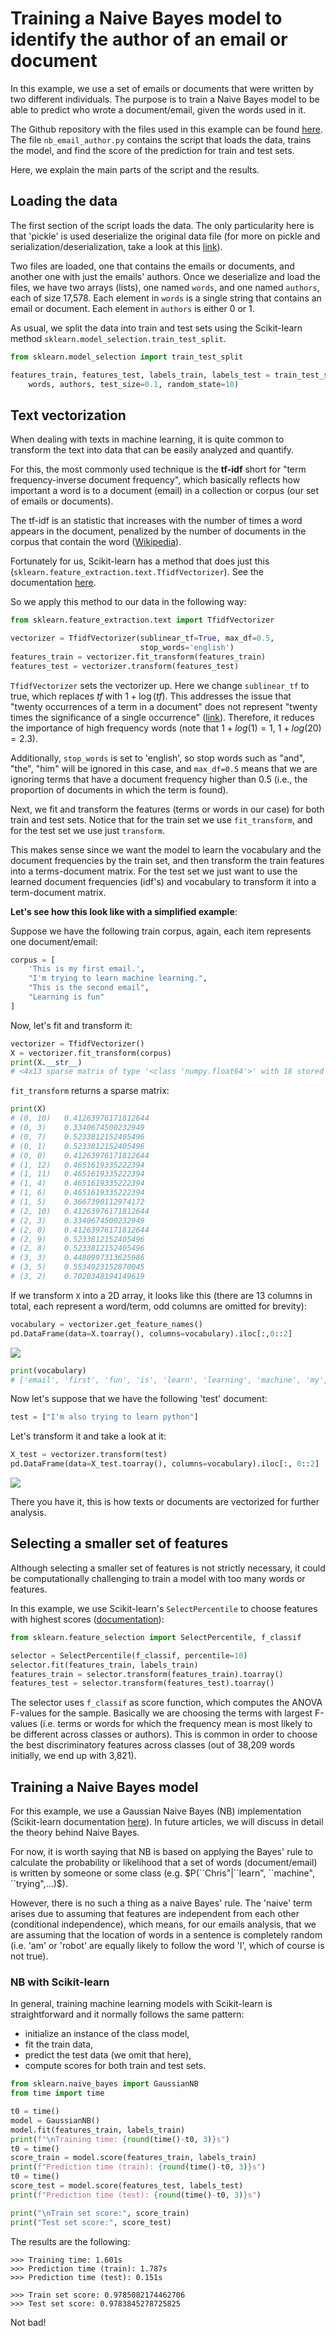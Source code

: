 # Training a Naive Bayes model to identify the author of an email or document

In this example, we use a set of emails or documents that were written by two different individuals. The purpose is to train a Naive Bayes model to be able to predict who wrote a document/email, given the words used in it.

The Github repository with the files used in this example can be found [here](https://github.com/duranivan/naivebayes-email-author). The file `nb_email_author.py` contains the script that loads the data, trains the model, and find the score of the prediction for train and test sets.

Here, we explain the main parts of the script and the results.


## Loading the data

The first section of the script loads the data. The only particularity here is that 'pickle' is used deserialize the original data file (for more on pickle and serialization/deserialization, take a look at this [link](https://docs.python.org/3/library/pickle.html)).

Two files are loaded, one that contains the emails or documents, and another one with just the emails' authors. Once we deserialize and load the files, we have two arrays (lists), one named `words`, and one named `authors`, each of size 17,578. Each element in `words` is a single string that contains an email or document. Each element in `authors` is either 0 or 1.

As usual, we split the data into train and test sets using the Scikit-learn method `sklearn.model_selection.train_test_split`. 

```python
from sklearn.model_selection import train_test_split

features_train, features_test, labels_train, labels_test = train_test_split(
    words, authors, test_size=0.1, random_state=10)
```


## Text vectorization

When dealing with texts in machine learning, it is quite common to transform the text into data that can be easily analyzed and quantify.

For this, the most commonly used technique is the **tf-idf** short for "term frequency-inverse document frequency", which basically reflects how important a word is to a document (email) in a collection or corpus (our set of emails or documents).

The tf-idf is an statistic that increases with the number of times a word appears in the document, penalized by the number of documents in the corpus that contain the word ([Wikipedia](https://en.wikipedia.org/wiki/Tf%E2%80%93idf)).

Fortunately for us, Scikit-learn has a method that does just this (`sklearn.feature_extraction.text.TfidfVectorizer`). See the documentation [here](http://scikit-learn.org/stable/modules/generated/sklearn.feature_extraction.text.TfidfVectorizer.html).

So we apply this method to our data in the following way:

```python
from sklearn.feature_extraction.text import TfidfVectorizer

vectorizer = TfidfVectorizer(sublinear_tf=True, max_df=0.5,
                             stop_words='english')
features_train = vectorizer.fit_transform(features_train)
features_test = vectorizer.transform(features_test)
```

`TfidfVectorizer` sets the vectorizer up. Here we change `sublinear_tf` to true, which replaces $tf$ with $1 + \log(tf)$. This addresses the issue that "twenty occurrences of a term in a document" does not represent "twenty times the significance of a single occurrence" ([link](https://nlp.stanford.edu/IR-book/html/htmledition/sublinear-tf-scaling-1.html)). Therefore, it reduces the importance of high frequency words (note that $1+log(1) = 1$, $1+log(20) = 2.3$).

Additionally, `stop_words` is set to 'english', so stop words such as "and", "the", "him" will be ignored in this case, and `max_df=0.5` means that we are ignoring terms that have a document frequency higher than 0.5 (i.e., the proportion of documents in which the term is found).

Next, we fit and transform the features (terms or words in our case) for both train and test sets. Notice that for the train set we use `fit_transform`, and for the test set we use just `transform`.

This makes sense since we want the model to learn the vocabulary and the document frequencies by the train set, and then transform the train features into a terms-document matrix. For the test set we just want to use the learned document frequencies (idf's) and vocabulary to transform it into a term-document matrix.

**Let's see how this look like with a simplified example**:

Suppose we have the following train corpus, again, each item represents one document/email:

```python
corpus = [
    'This is my first email.',
    "I'm trying to learn machine learning.",
    "This is the second email",
    "Learning is fun"
]
```

Now, let's fit and transform it:

```python
vectorizer = TfidfVectorizer()
X = vectorizer.fit_transform(corpus)
print(X.__str__)
# <4x13 sparse matrix of type '<class 'numpy.float64'>' with 18 stored elements in Compressed Sparse Row format>
```

`fit_transform` returns a sparse matrix:

```python
print(X)
# (0, 10)	0.41263976171812644
# (0, 3)	0.3340674500232949
# (0, 7)	0.5233812152405496
# (0, 1)	0.5233812152405496
# (0, 0)	0.41263976171812644
# (1, 12)	0.4651619335222394
# (1, 11)	0.4651619335222394
# (1, 4)	0.4651619335222394
# (1, 6)	0.4651619335222394
# (1, 5)	0.3667390112974172
# (2, 10)	0.41263976171812644
# (2, 3)	0.3340674500232949
# (2, 0)	0.41263976171812644
# (2, 9)	0.5233812152405496
# (2, 8)	0.5233812152405496
# (3, 3)	0.4480997313625986
# (3, 5)	0.5534923152870045
# (3, 2)	0.7020348194149619
```

If we transform `X` into a 2D array, it looks like this (there are 13 columns in total, each represent a word/term, odd columns are omitted for brevity):

```python
vocabulary = vectorizer.get_feature_names()
pd.DataFrame(data=X.toarray(), columns=vocabulary).iloc[:,0::2]
```

![](./images/img1.png)

```python
print(vocabulary)
# ['email', 'first', 'fun', 'is', 'learn', 'learning', 'machine', 'my', 'second', 'the', 'this', 'to', 'trying']
```

Now let's suppose that we have the following 'test' document:

```python
test = ["I'm also trying to learn python"]
```

Let's transform it and take a look at it:

```python
X_test = vectorizer.transform(test)
pd.DataFrame(data=X_test.toarray(), columns=vocabulary).iloc[:, 0::2]
```

![](./images/img2.png)


There you have it, this is how texts or documents are vectorized for further analysis.

## Selecting a smaller set of features

Although selecting a smaller set of features is not strictly necessary, it could be computationally challenging to train a model with too many words or features.

In this example, we use Scikit-learn's `SelectPercentile` to choose features with highest scores ([documentation](http://scikit-learn.org/stable/modules/generated/sklearn.feature_selection.SelectPercentile.html)):

```python
from sklearn.feature_selection import SelectPercentile, f_classif

selector = SelectPercentile(f_classif, percentile=10)
selector.fit(features_train, labels_train)
features_train = selector.transform(features_train).toarray()
features_test = selector.transform(features_test).toarray()
```

The selector uses `f_classif` as score function, which computes the ANOVA F-values for the sample. Basically we are choosing the terms with largest F-values (i.e. terms or words for which the frequency mean is most likely to be different across classes or authors). This is common in order to choose the best discriminatory features across classes (out of 38,209 words initially, we end up with 3,821).


## Training a Naive Bayes model

For this example, we use a Gaussian Naive Bayes (NB) implementation (Scikit-learn documentation [here](http://scikit-learn.org/stable/modules/generated/sklearn.naive_bayes.GaussianNB.html#sklearn.naive_bayes.GaussianNB)). In future articles, we will discuss in detail the theory behind Naive Bayes.

For now, it is worth saying that NB is based on applying the Bayes' rule to calculate the probability or likelihood that a set of words (document/email) is written by someone or some class (e.g. $P(``Chris"|``learn", ``machine", ``trying",...)$).

However, there is no such a thing as a naive Bayes' rule. The 'naive' term arises due to assuming that features are independent from each other (conditional independence), which means, for our emails analysis, that we are assuming that the location of words in a sentence is completely random (i.e. 'am' or 'robot' are equally likely to follow the word 'I', which of course is not true).

### NB with Scikit-learn

In general, training machine learning models with Scikit-learn is straightforward and it normally follows the same pattern:

- initialize an instance of the class model,
- fit the train data,
- predict the test data (we omit that here),
- compute scores for both train and test sets. 

```python
from sklearn.naive_bayes import GaussianNB
from time import time

t0 = time()
model = GaussianNB()
model.fit(features_train, labels_train)
print(f"\nTraining time: {round(time()-t0, 3)}s")
t0 = time()
score_train = model.score(features_train, labels_train)
print(f"Prediction time (train): {round(time()-t0, 3)}s")
t0 = time()
score_test = model.score(features_test, labels_test)
print(f"Prediction time (test): {round(time()-t0, 3)}s")

print("\nTrain set score:", score_train)
print("Test set score:", score_test)
```

The results are the following:

```
>>> Training time: 1.601s
>>> Prediction time (train): 1.787s
>>> Prediction time (test): 0.151s

>>> Train set score: 0.9785082174462706
>>> Test set score: 0.9783845278725825
```

Not bad!